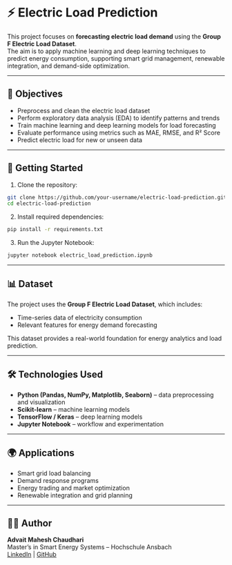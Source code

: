 # ⚡ Electric Load Prediction

This project focuses on **forecasting electric load demand** using the **Group F Electric Load Dataset**.  
The aim is to apply machine learning and deep learning techniques to predict energy consumption, supporting smart grid management, renewable integration, and demand-side optimization.  

---

## 🎯 Objectives

- Preprocess and clean the electric load dataset  
- Perform exploratory data analysis (EDA) to identify patterns and trends  
- Train machine learning and deep learning models for load forecasting  
- Evaluate performance using metrics such as MAE, RMSE, and R² Score  
- Predict electric load for new or unseen data  

---

## 🚀 Getting Started

1. Clone the repository:
```bash
git clone https://github.com/your-username/electric-load-prediction.git
cd electric-load-prediction
```

2. Install required dependencies:
```bash
pip install -r requirements.txt
```

3. Run the Jupyter Notebook:
```bash
jupyter notebook electric_load_prediction.ipynb
```

---

## 📊 Dataset

The project uses the **Group F Electric Load Dataset**, which includes:  
- Time-series data of electricity consumption  
- Relevant features for energy demand forecasting  

This dataset provides a real-world foundation for energy analytics and load prediction.  

---

## 🛠️ Technologies Used

- **Python (Pandas, NumPy, Matplotlib, Seaborn)** – data preprocessing and visualization  
- **Scikit-learn** – machine learning models  
- **TensorFlow / Keras** – deep learning models  
- **Jupyter Notebook** – workflow and experimentation  

---

## 🌍 Applications

- Smart grid load balancing  
- Demand response programs  
- Energy trading and market optimization  
- Renewable integration and grid planning  

---

## 👨‍💻 Author

**Advait Mahesh Chaudhari**  
Master’s in Smart Energy Systems – Hochschule Ansbach  
[LinkedIn](https://www.linkedin.com/in/advait-chaudhari-20m1999) | [GitHub](https://github.com/Advait20399)  
